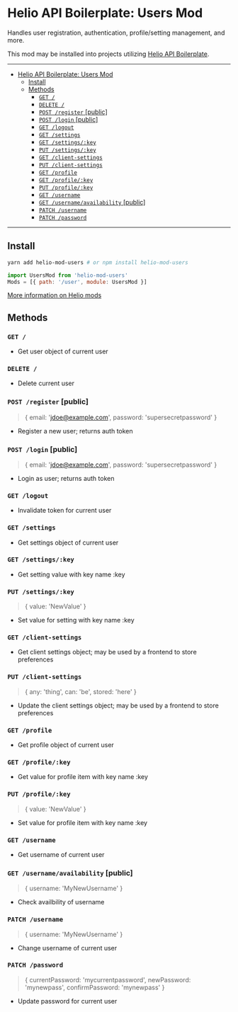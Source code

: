 # Helio API Boilerplate: Users Mod

Handles user registration, authentication, profile/setting management, and more.

This mod may be installed into projects utilizing [Helio API Boilerplate](https://github.com/mathiscode/helio-api-boilerplate).

---

- [Helio API Boilerplate: Users Mod](#helio-api-boilerplate-users-mod)
  - [Install](#install)
  - [Methods](#methods)
    - [`GET /`](#get)
    - [`DELETE /`](#delete)
    - [`POST /register` [public]](#post-register-public)
    - [`POST /login` [public]](#post-login-public)
    - [`GET /logout`](#get-logout)
    - [`GET /settings`](#get-settings)
    - [`GET /settings/:key`](#get-settingskey)
    - [`PUT /settings/:key`](#put-settingskey)
    - [`GET /client-settings`](#get-client-settings)
    - [`PUT /client-settings`](#put-client-settings)
    - [`GET /profile`](#get-profile)
    - [`GET /profile/:key`](#get-profilekey)
    - [`PUT /profile/:key`](#put-profilekey)
    - [`GET /username`](#get-username)
    - [`GET /username/availability` [public]](#get-usernameavailability-public)
    - [`PATCH /username`](#patch-username)
    - [`PATCH /password`](#patch-password)

---

## Install

```sh
yarn add helio-mod-users # or npm install helio-mod-users
```

```js
import UsersMod from 'helio-mod-users'
Mods = [{ path: '/user', module: UsersMod }]
```

[More information on Helio mods](https://github.com/mathiscode/helio-api-boilerplate#mods)

## Methods

### `GET /`

- Get user object of current user

### `DELETE /`

- Delete current user

### `POST /register` [public]

> { email: 'jdoe@example.com', password: 'supersecretpassword' }

- Register a new user; returns auth token

### `POST /login` [public]

> { email: 'jdoe@example.com', password: 'supersecretpassword' }

- Login as user; returns auth token

### `GET /logout`

- Invalidate token for current user

### `GET /settings`

- Get settings object of current user

### `GET /settings/:key`

- Get setting value with key name :key

### `PUT /settings/:key`

> { value: 'NewValue' }

- Set value for setting with key name :key

### `GET /client-settings`

- Get client settings object; may be used by a frontend to store preferences

### `PUT /client-settings`

> { any: 'thing', can: 'be', stored: 'here' }

- Update the client settings object; may be used by a frontend to store preferences

### `GET /profile`

- Get profile object of current user

### `GET /profile/:key`

- Get value for profile item with key name :key

### `PUT /profile/:key`

> { value: 'NewValue' }

- Set value for profile item with key name :key

### `GET /username`

- Get username of current user

### `GET /username/availability` [public]

> { username: 'MyNewUsername' }

- Check availbility of username

### `PATCH /username`

> { username: 'MyNewUsername' }

- Change username of current user

### `PATCH /password`

> { currentPassword: 'mycurrentpassword', newPassword: 'mynewpass', confirmPassword: 'mynewpass' }

- Update password for current user
